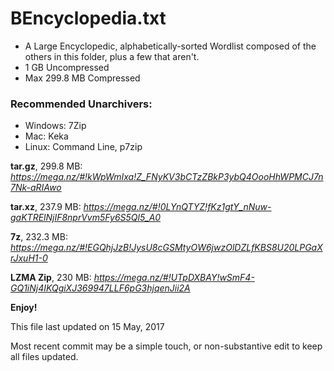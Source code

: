 # BEncyclopedia.txt

* A Large Encyclopedic, alphabetically-sorted Wordlist composed of the others in this folder, plus a few that aren't.
* 1 GB Uncompressed
* Max 299.8 MB Compressed
  
### Recommended Unarchivers:
* Windows: 7Zip
* Mac: Keka
* Linux: Command Line, p7zip
  
  
  
__tar.gz__, 299.8 MB: *https://mega.nz/#!kWpWmIxa!Z_FNyKV3bCTzZBkP3ybQ4OooHhWPMCJ7n7Nk-aRIAwo*

__tar.xz__, 237.9 MB: *https://mega.nz/#!0LYnQTYZ!fKz1gtY_nNuw-gaKTRElNjIF8nprVvm5Fy6S5Ql5_A0*

__7z__, 232.3 MB: *https://mega.nz/#!EGQhjJzB!JysU8cGSMtyOW6jwzOlDZLfKBS8U20LPGaXrJxuH1-0*

__LZMA Zip__, 230 MB: *https://mega.nz/#!UTpDXBAY!wSmF4-GQ1iNj4IKQgiXJ369947LLF6pG3hjqenJii2A*




__Enjoy!__



This file last updated on 15 May, 2017

Most recent commit may be a simple touch, or non-substantive edit to keep all files updated.